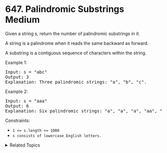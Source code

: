 # 647. Palindromic Substrings<br> Medium

Given a string s, return the number of palindromic substrings in it.

A string is a palindrome when it reads the same backward as forward.

A substring is a contiguous sequence of characters within the string.

Example 1:

<pre>
Input: s = "abc"
Output: 3
Explanation: Three palindromic strings: "a", "b", "c".
</pre>

Example 2:

<pre>
Input: s = "aaa"
Output: 6
Explanation: Six palindromic strings: "a", "a", "a", "aa", "aa", "aaa".
</pre>

Constraints:

- `1 <= s.length <= 1000`
- `s consists of lowercase English letters.`

<details>

<summary> Related Topics </summary>

-   `Dynamic Programming`
-   `String`

</details>